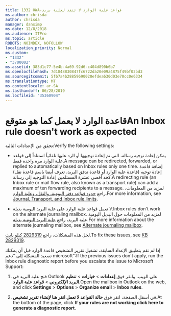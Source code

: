 ```yaml
---
title: 1332 OWA-قواعد علبة الوارد لا تنفذ لعلبة بريد
ms.author: chrisda
author: chrisda
manager: dansimp
ms.date: 12/8/2018
ms.audience: ITPro
ms.topic: article
ROBOTS: NOINDEX, NOFOLLOW
localization_priority: Normal
ms.custom:
- "1332"
- "3700002"
ms.assetid: 383d1c77-5e4b-4a69-92d6-c404d890b6b7
ms.openlocfilehash: 7d1848830847fc6722da20e09a4875f49bf02bd3
ms.sourcegitcommit: 5fb7a4b28859690020efdea630d03e70cc0e6334
ms.translationtype: MT
ms.contentlocale: ar-SA
ms.lasthandoff: 06/28/2019
ms.locfileid: "35360904"
---
```

# <a name="an-inbox-rule-doesnt-work-as-expected"></a><span data-ttu-id="69766-102">قاعدة الوارد لا يعمل كما هو متوقع</span><span class="sxs-lookup"><span data-stu-id="69766-102">An Inbox rule doesn't work as expected</span></span>

<span data-ttu-id="69766-103">تحقق من الإعدادات التالية:</span><span class="sxs-lookup"><span data-stu-id="69766-103">Verify the following settings:</span></span>

- <span data-ttu-id="69766-104">يمكن إعادة توجيه رسالة، التي تم إعادة توجيهها أو الرد عليها تلقائياً استناداً إلى قواعد علبة الوارد مرة واحدة فقط.</span><span class="sxs-lookup"><span data-stu-id="69766-104">A message can be redirected, forwarded, or replied to automatically based on Inbox rules only one time.</span></span> <span data-ttu-id="69766-105">إضافة قاعدة إعادة توجيه (قاعدة علبة الوارد أو قاعدة تدفق البريد، تعرف أيضا باسم قاعدة نقل) كحد أقصى عشرة المستلمين إعادة التوجيه إلى رسالة.</span><span class="sxs-lookup"><span data-stu-id="69766-105">A redirecting rule (an Inbox rule or mail flow rule, also known as a transport rule) can add a maximum of ten forwarding recipients to a message.</span></span> <span data-ttu-id="69766-106">لمزيد من المعلومات، راجع [حدود قواعد دفتر اليومية، والنقل، وعلبة الوارد](https://docs.microsoft.com/office365/servicedescriptions/exchange-online-service-description/exchange-online-limits).</span><span class="sxs-lookup"><span data-stu-id="69766-106">For more information, see [Journal, Transport, and Inbox rule limits](https://docs.microsoft.com/office365/servicedescriptions/exchange-online-service-description/exchange-online-limits).</span></span>

- <span data-ttu-id="69766-107">لا تعمل قواعد علبة الوارد على علبة البريد اليومية بديلة.</span><span class="sxs-lookup"><span data-stu-id="69766-107">Inbox rules don't work on the alternate journaling mailbox.</span></span> <span data-ttu-id="69766-108">لمزيد من المعلومات حول البديل اليومية علبة البريد، راجع [علبة البريد اليومية بديلة](https://docs.microsoft.com/Exchange/security-and-compliance/journaling/journaling#alternate-journaling-mailbox).</span><span class="sxs-lookup"><span data-stu-id="69766-108">For more information about the alternate journaling mailbox, see [Alternate journaling mailbox](https://docs.microsoft.com/Exchange/security-and-compliance/journaling/journaling#alternate-journaling-mailbox).</span></span>

<span data-ttu-id="69766-109">لحل هذه المشكلات، راجع [2829319 كيلو بايت](https://support.microsoft.com/kb/2829319).</span><span class="sxs-lookup"><span data-stu-id="69766-109">To fix these issues, see [KB 2829319](https://support.microsoft.com/kb/2829319).</span></span>

<span data-ttu-id="69766-110">إذا لم تقم بتطبيق الإعداد السابقة، تشغيل تقرير التشخيص قاعدة الوارد قبل أن يمكنك تصعيد المشكلة إلى "دعم microsoft":</span><span class="sxs-lookup"><span data-stu-id="69766-110">If the previous issues don't apply, run the Inbox rule diagnostic report before you escalate the issue to Microsoft Support:</span></span>

1. <span data-ttu-id="69766-111">فتح علبة البريد في Outlook على الويب، وانقر فوق **إعدادات** \> **خيارات** \> **تنظيم البريد الإلكتروني** \> **قواعد علبة الوارد**.</span><span class="sxs-lookup"><span data-stu-id="69766-111">Open the mailbox in Outlook on the web, and click **Settings** \> **Options** \> **Organize email** \> **Inbox rules**.</span></span>

2. <span data-ttu-id="69766-112">في أسفل الصفحة، انقر فوق **حالة القواعد لا تعمل انقر هنا لإنشاء تقرير تشخيص**.</span><span class="sxs-lookup"><span data-stu-id="69766-112">At the bottom of the page, click **If your rules are not working click here to generate a diagnostic report**.</span></span>

